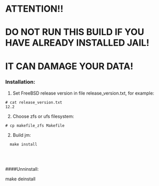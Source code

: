 # ATTENTION!!

# DO NOT RUN THIS BUILD IF YOU HAVE ALREADY INSTALLED JAIL!
# IT CAN DAMAGE YOUR DATA!


### Installation:
1. Set FreeBSD release version in file release_version.txt, for example:
```
# cat release_version.txt
12.2
```
2. Choose zfs or ufs filesystem:
```
# cp makefile_zfs Makefile
```
2. Build jm:
```
  make install
```

<br/><br/>

####Unninstall:

make deinstall
